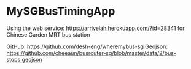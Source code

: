 # MySGBusTimingApp

Using the web service: https://arrivelah.herokuapp.com/?id=28341 for Chinese Garden MRT bus station

GitHub: https://github.com/desh-eng/wheremybus-sg
Geojson: https://github.com/cheeaun/busrouter-sg/blob/master/data/2/bus-stops.geojson
